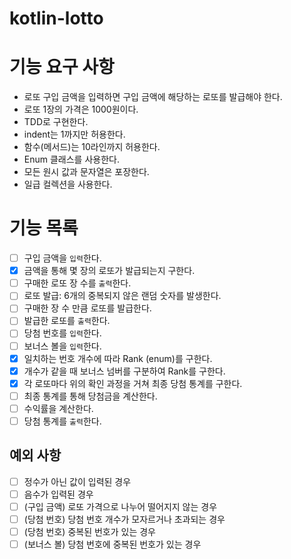 # kotlin-lotto

# 기능 요구 사항
- 로또 구입 금액을 입력하면 구입 금액에 해당하는 로또를 발급해야 한다.
- 로또 1장의 가격은 1000원이다.
- TDD로 구현한다.
- indent는 1까지만 허용한다.
- 함수(메서드)는 10라인까지 허용한다.
- Enum 클래스를 사용한다.
- 모든 원시 값과 문자열은 포장한다.
- 일급 컬렉션을 사용한다.

# 기능 목록
- [ ] 구입 금액을 `입력`한다.
- [x] 금액을 통해 몇 장의 로또가 발급되는지 구한다.
- [ ] 구매한 로또 장 수를 `출력`한다.
- [ ] 로또 발급: 6개의 중복되지 않은 랜덤 숫자를 발생한다.
- [ ] 구매한 장 수 만큼 로또를 발급한다.
- [ ] 발급한 로또를 `출력`한다.
- [ ] 당첨 번호를 `입력`한다.
- [ ] 보너스 볼을 `입력`한다.
- [x] 일치하는 번호 개수에 따라 Rank (enum)를 구한다.
- [x] 개수가 같을 때 보너스 넘버를 구분하여 Rank를 구한다.
- [x] 각 로또마다 위의 확인 과정을 거쳐 최종 당첨 통계를 구한다.
- [ ] 최종 통계를 통해 당첨금을 계산한다.
- [ ] 수익률을 계산한다.
- [ ] 당첨 통계를 `출력`한다.

## 예외 사항
- [ ] 정수가 아닌 값이 입력된 경우
- [ ] 음수가 입력된 경우
- [ ] (구입 금액) 로또 가격으로 나누어 떨어지지 않는 경우
- [ ] (당첨 번호) 당첨 번호 개수가 모자르거나 초과되는 경우
- [ ] (당첨 번호) 중복된 번호가 있는 경우
- [ ] (보너스 볼) 당첨 번호에 중복된 번호가 있는 경우
